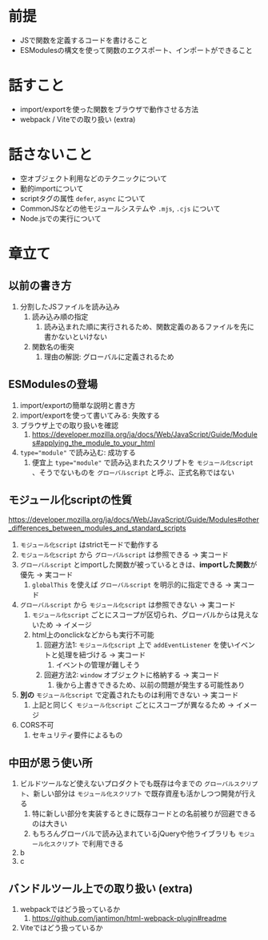 # 前提

- JSで関数を定義するコードを書けること
- ESModulesの構文を使って関数のエクスポート、インポートができること


# 話すこと

- import/exportを使った関数をブラウザで動作させる方法
- webpack / Viteでの取り扱い (extra)


# 話さないこと

- 空オブジェクト利用などのテクニックについて
- 動的importについて
- scriptタグの属性 `defer`, `async` について
- CommonJSなどの他モジュールシステムや `.mjs`, `.cjs` について
- Node.jsでの実行について


# 章立て

## 以前の書き方

1. 分割したJSファイルを読み込み
   1. 読み込み順の指定
      1. 読み込まれた順に実行されるため、関数定義のあるファイルを先に書かないといけない
   1. 関数名の衝突
      1. 理由の解説: グローバルに定義されるため


## ESModulesの登場

1. import/exportの簡単な説明と書き方
1. import/exportを使って書いてみる: 失敗する
1. ブラウザ上での取り扱いを確認
   1. https://developer.mozilla.org/ja/docs/Web/JavaScript/Guide/Modules#applying_the_module_to_your_html
1. `type="module"` で読み込む: 成功する
   1. 便宜上 `type="module"` で読み込まれたスクリプトを `モジュール化script` 、そうでないものを `グローバルscript` と呼ぶ、正式名称ではない


## モジュール化scriptの性質

https://developer.mozilla.org/ja/docs/Web/JavaScript/Guide/Modules#other_differences_between_modules_and_standard_scripts

1. `モジュール化script` はstrictモードで動作する
1. `モジュール化script` から `グローバルscript` は参照できる -> 実コード
1. `グローバルscript` とimportした関数が被っているときは、**importした関数**が優先 -> 実コード
   1. `globalThis` を使えば `グローバルscript` を明示的に指定できる -> 実コード
1. `グローバルscript` から `モジュール化script` は参照できない -> 実コード
   1. `モジュール化script` ごとにスコープが区切られ、グローバルからは見えないため -> イメージ
   1. html上のonclickなどからも実行不可能
      1. 回避方法1: `モジュール化script` 上で `addEventListener` を使いイベントと処理を紐づける -> 実コード
         1. イベントの管理が難しそう
      1. 回避方法2: `window` オブジェクトに格納する -> 実コード
         1. 後から上書きできるため、以前の問題が発生する可能性あり
1. **別の** `モジュール化script` で定義されたものは利用できない -> 実コード
   1. 上記と同じく `モジュール化script` ごとにスコープが異なるため -> イメージ
1. CORS不可
   1. セキュリティ要件によるもの


## 中田が思う使い所

1. ビルドツールなど使えないプロダクトでも既存は今までの `グローバルスクリプト`、新しい部分は `モジュール化スクリプト` で既存資産も活かしつつ開発が行える
   1. 特に新しい部分を実装するときに既存コードとの名前被りが回避できるのは大きい
   1. もちろんグローバルで読み込まれているjQueryや他ライブラリも `モジュール化スクリプト` で利用できる
1. b
1. c



## バンドルツール上での取り扱い (extra)

1. webpackではどう扱っているか
   1. https://github.com/jantimon/html-webpack-plugin#readme
1. Viteではどう扱っているか
